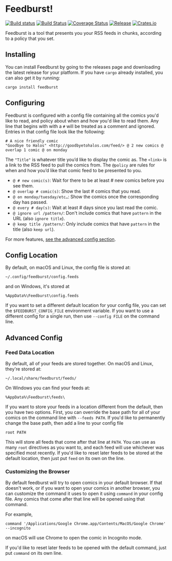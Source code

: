 # Feedburst!

[![Build status](https://ci.appveyor.com/api/projects/status/wsg83k3i456yi32s?svg=true)](https://ci.appveyor.com/project/porglezomp/feedburst)
[![Build Status](https://travis-ci.org/porglezomp/feedburst.svg)](https://travis-ci.org/porglezomp/feedburst)
[![Coverage Status](https://coveralls.io/repos/github/porglezomp/feedburst/badge.svg?branch=develop)](https://coveralls.io/github/porglezomp/feedburst?branch=develop)
[![Release](https://img.shields.io/github/release/porglezomp/feedburst.svg)](https://github.com/porglezomp/feedburst/releases/latest)
[![Crates.io](https://img.shields.io/crates/v/feedburst.svg)](https://crates.io/crates/feedburst)

Feedburst is a tool that presents you your RSS feeds in chunks, according to a policy that you set.

## Installing

You can install Feedburst by going to the releases page and downloading the latest release for your platform.
If you have `cargo` already installed, you can also get it by running:

```
cargo install feedburst
```

## Configuring

Feedburst is configured with a config file containing all the comics you'd like to read, and policy about when and how you'd like to read them.
Any line that begins with with a `#` will be treated as a comment and ignored.
Entries in that config file look like the following:

```
# A nice friendly comic
"Goodbye to Halos" <http://goodbyetohalos.com/feed/> @ 2 new comics @ overlap 1 comic @ on monday
```

The `"Title"` is whatever title you’d like to display the comic as.
The `<link>` is a link to the RSS feed to pull the comics from.
The `@policy` are rules for when and how you’d like that comic feed to be presented to you.

- `@ # new comic(s)`: Wait for there to be at least # new comics before you see them.
- `@ overlap # comic(s)`: Show the last # comics that you read.
- `@ on monday/tuesday/etc…`: Show the comics once the corresponding day has passed.
- `@ every # day(s)`: Wait at least # days since you last read the comic.
- `@ ignore url /pattern/`: Don't include comics that have `pattern` in the URL (also `ignore title`).
- `@ keep title /pattern/`: Only include comics that have `pattern` in the title (also `keep url`).

For more features, [see the advanced config section](#advanced-config).

## Config Location

By default, on macOS and Linux, the config file is stored at:

```
~/.config/feedburst/config.feeds
```

and on Windows, it's stored at

```
%AppData%\Feedburst\config.feeds
```

If you want to set a different default location for your config file, you can set the `$FEEDBURST_CONFIG_FILE` environment variable.
If you want to use a different config for a single run, then use `--config FILE` on the command line.

## Advanced Config

### Feed Data Location

By default, all of your feeds are stored together.
On macOS and Linux, they're stored at:

```
~/.local/share/feedburst/feeds/
```

On Windows you can find your feeds at:

```
%AppData%\Feedburst\feeds\
```

If you want to store your feeds in a location different from the default, then you have two options.
First, you can override the base path for all of your comics on the command line with `--feeds PATH`.
If you'd like to permanently change the base path, then add a line to your config file

```
root PATH
```

This will store all feeds that come after that line at `PATH`.
You can use as many `root` directives as you want to, and each feed will use whichever was specified most recently.
If you'd like to reset later feeds to be stored at the default location, then just put `feed` on its own on the line.

### Customizing the Browser

By default feedburst will try to open comics in your default browser.
If that doesn't work, or if you want to open your comics in another browser, you can customize the command it uses to open it using `command` in your config file.
Any comics that come after that line will be opened using that command.

For example,
```
command '/Applications/Google Chrome.app/Contents/MacOS/Google Chrome' --incognito
```
on macOS will use Chrome to open the comic in Incognito mode.

If you'd like to reset later feeds to be opened with the default command, just put `command` on its own line.
